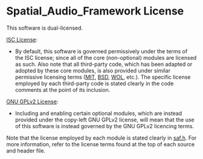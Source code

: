 # Spatial_Audio_Framework License

This software is dual-licensed.

[ISC License](https://choosealicense.com/licenses/isc/):
 * By default, this software is governed permissively under the terms of the ISC license; since all of the core (non-optional) modules are licensed as such. Also note that all third-party code, which has been adapted or adopted by these core modules, is also provided under similar permissive licensing terms ([MIT](https://choosealicense.com/licenses/mit/), [BSD](https://choosealicense.com/licenses/bsd-2-clause/), [WOL](https://dspguru.com/wide-open-license/), etc.). The specific license employed by each third-party code is stated clearly in the code comments at the point of its inclusion.

[GNU GPLv2 License](https://choosealicense.com/licenses/gpl-2.0/):
* Including and enabling certain optional modules, which are instead provided under the copy-left GNU GPLv2 license, will mean that the use of this software is instead governed by the GNU GPLv2 licencing terms.

Note that the license employed by each module is stated clearly in [saf.h](framework/include/saf.h). For more information, refer to the license terms found at the top of each source and header file.  
